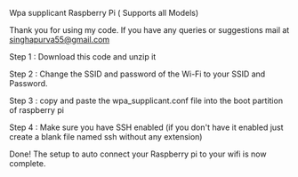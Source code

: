 Wpa supplicant Raspberry Pi ( Supports all Models)
<!-- This repository has wpa_supplicant revisions of raspberry Pi devleoped by singh apurva 
 -->
Thank you for using my code. If you have any queries or suggestions mail at singhapurva55@gmail.com

Step 1 : Download this code and unzip it

Step 2 : Change the SSID and password of the Wi-Fi to your SSID and Password.

Step 3 : copy and paste the wpa_supplicant.conf file into the boot partition of raspberry pi

Step 4 : Make sure you have SSH enabled (if you don't have it enabled just create a blank file named ssh without any extension)

Done!
The setup to auto connect your Raspberry pi to your wifi is now complete. 